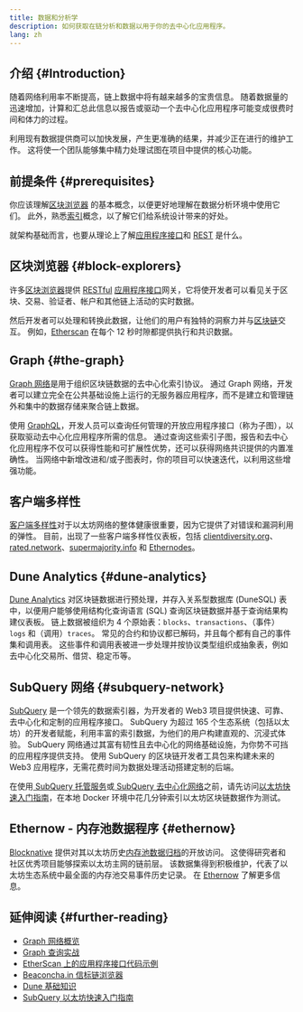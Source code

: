 ```yaml
---
title: 数据和分析学
description: 如何获取在链分析和数据以用于你的去中心化应用程序。
lang: zh
---
```


## 介绍 {#Introduction}

随着网络利用率不断提高，链上数据中将有越来越多的宝贵信息。 随着数据量的迅速增加，计算和汇总此信息以报告或驱动一个去中心化应用程序可能变成很费时间和体力的过程。

利用现有数据提供商可以加快发展，产生更准确的结果，并减少正在进行的维护工作。 这将使一个团队能够集中精力处理试图在项目中提供的核心功能。

## 前提条件 {#prerequisites}

你应该理解[区块浏览器](/developers/docs/data-and-analytics/block-explorers/) 的基本概念，以便更好地理解在数据分析环境中使用它们。 此外，熟悉[索引](/glossary/#index)概念，以了解它们给系统设计带来的好处。

就架构基础而言，也要从理论上了解[应用程序接口](https://www.wikipedia.org/wiki/API)和 [REST](https://www.wikipedia.org/wiki/Representational_state_transfer) 是什么。

## 区块浏览器 {#block-explorers}

许多[区块浏览器](/developers/docs/data-and-analytics/block-explorers/)提供 [RESTful](https://www.wikipedia.org/wiki/Representational_state_transfer) [应用程序接口](https://www.wikipedia.org/wiki/API)网关，它将使开发者可以看见关于区块、交易、验证者、帐户和其他链上活动的实时数据。

然后开发者可以处理和转换此数据，让他们的用户有独特的洞察力并与[区块链](/glossary/#blockchain)交互。 例如，[Etherscan](https://etherscan.io) 在每个 12 秒时隙都提供执行和共识数据。

## Graph {#the-graph}

[Graph 网络](https://thegraph.com/)是用于组织区块链数据的去中心化索引协议。 通过 Graph 网络，开发者可以建立完全在公共基础设施上运行的无服务器应用程序，而不是建立和管理链外和集中的数据存储来聚合链上数据。

使用 [GraphQL](https://graphql.org/)，开发人员可以查询任何管理的开放应用程序接口（称为子图），以获取驱动去中心化应用程序所需的信息。 通过查询这些索引子图，报告和去中心化应用程序不仅可以获得性能和可扩展性优势，还可以获得网络共识提供的内置准确性。 当网络中新增改进和/或子图表时，你的项目可以快速迭代，以利用这些增强功能。

## 客户端多样性

[客户端多样性](/developers/docs/nodes-and-clients/client-diversity/)对于以太坊网络的整体健康很重要，因为它提供了对错误和漏洞利用的弹性。 目前，出现了一些客户端多样性仪表板，包括 [clientdiversity.org](https://clientdiversity.org/)、[rated.network](https://www.rated.network)、[supermajority.info](https://supermajority.info//) 和 [Ethernodes](https://ethernodes.org/)。

## Dune Analytics {#dune-analytics}

[Dune Analytics](https://dune.com/) 对区块链数据进行预处理，并存入关系型数据库 (DuneSQL) 表中，以便用户能够使用结构化查询语言 (SQL) 查询区块链数据并基于查询结果构建仪表板。 链上数据被组织为 4 个原始表：`blocks`、`transactions`、（事件）`logs` 和（调用）`traces`。 常见的合约和协议都已解码，并且每个都有自己的事件集和调用表。 这些事件和调用表被进一步处理并按协议类型组织成抽象表，例如去中心化交易所、借贷、稳定币等。

## SubQuery 网络 {#subquery-network}

[SubQuery](https://subquery.network/) 是一个领先的数据索引器，为开发者的 Web3 项目提供快速、可靠、去中心化和定制的应用程序接口。 SubQuery 为超过 165 个生态系统（包括以太坊）的开发者赋能，利用丰富的索引数据，为他们的用户构建直观的、沉浸式体验。 SubQuery 网络通过其富有韧性且去中心化的网络基础设施，为你势不可挡的应用程序提供支持。 使用 SubQuery 的区块链开发者工具包来构建未来的 Web3 应用程序，无需花费时间为数据处理活动搭建定制的后端。

在使用[ SubQuery 托管服务](https://managedservice.subquery.network/)或[ SubQuery 去中心化网络](https://app.subquery.network/dashboard)之前，请先访问[以太坊快速入门指南](https://academy.subquery.network/quickstart/quickstart_chains/ethereum-gravatar.html)，在本地 Docker 环境中花几分钟索引以太坊区块链数据作为测试。

## Ethernow - 内存池数据程序 {#ethernow}
[Blocknative](https://www.blocknative.com/) 提供对其以太坊历史[内存池数据归档](https://www.ethernow.xyz/mempool-data-archive)的开放访问。 这使得研究者和社区优秀项目能够探索以太坊主网的链前层。 该数据集得到积极维护，代表了以太坊生态系统中最全面的内存池交易事件历史记录。 在 [Ethernow](https://www.ethernow.xyz/) 了解更多信息。

## 延伸阅读 {#further-reading}

- [Graph 网络概览](https://thegraph.com/docs/en/about/)
- [Graph 查询实战](https://thegraph.com/explorer/subgraph/graphprotocol/graph-network-mainnet?version=current)
- [EtherScan 上的应用程序接口代码示例](https://etherscan.io/apis#contracts)
- [Beaconcha.in 信标链浏览器](https://beaconcha.in)
- [Dune 基础知识](https://docs.dune.com/#dune-basics)
- [SubQuery 以太坊快速入门指南](https://academy.subquery.network/indexer/quickstart/quickstart_chains/ethereum-gravatar.html)

